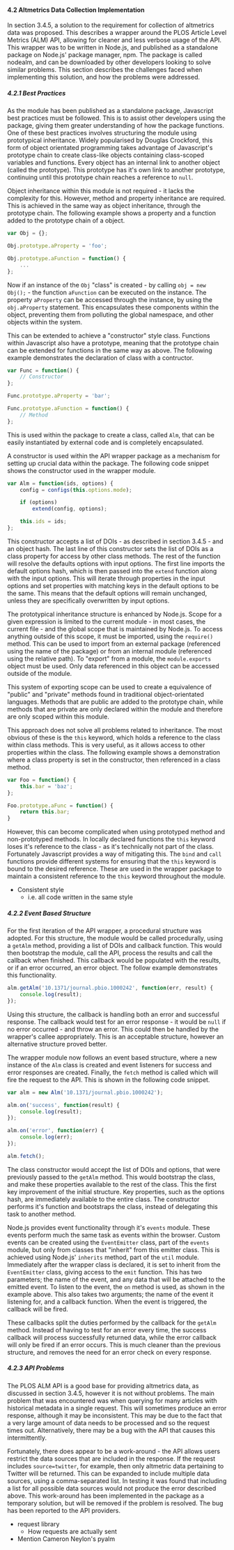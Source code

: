 #### 4.2 Altmetrics Data Collection Implementation

In section 3.4.5, a solution to the requirement for collection of altmetrics data was proposed. This describes a wrapper around the PLOS Article Level Metrics (ALM) API, allowing for cleaner and less verbose usage of the API. This wrapper was to be written in Node.js, and published as a standalone package on Node.js' package manager, npm. The package is called nodealm, and can be downloaded by other developers looking to solve similar problems. This section describes the challenges faced when implementing this solution, and how the problems were addressed.

##### 4.2.1 Best Practices

As the module has been published as a standalone package, Javascript best practices must be followed. This is to assist other developers using the package, giving them greater understanding of how the package functions. One of these best practices involves structuring the module using prototypical inheritance. Widely popularised by Douglas Crockford, this form of object orientated programming takes advantage of Javascript's prototype chain to create class-like objects containing class-scoped variables and functions. Every object has an internal link to another object (called the prototype). This prototype has it's own link to another prototype, continuing until this prototype chain reaches a reference to `null`.

Object inheritance within this module is not required - it lacks the complexity for this. However, method and property inheritance are required. This is achieved in the same way as object inheritance, through the prototype chain. The following example shows a property and a function added to the prototype chain of a object.

```js
var Obj = {};

Obj.prototype.aProperty = 'foo';

Obj.prototype.aFunction = function() {
	...
};
```

Now if an instance of the `Obj` "class" is created - by calling `obj = new Obj();` - the function `aFunction` can be executed on the instance. The property `aProperty` can be accessed through the instance, by using the `obj.aProperty` statement. This encapsulates these components within the object, preventing them from polluting the global namespace, and other objects within the system.

This can be extended to achieve a "constructor" style class. Functions within Javascript also have a prototype, meaning that the prototype chain can be extended for functions in the same way as above. The following example demonstrates the declaration of class with a contructor.

```js
var Func = function() {
	// Constructor
};

Func.prototype.aProperty = 'bar';

Func.prototype.aFunction = function() {
	// Method
};
```

This is used within the package to create a class, called `Alm`, that can be easily instantiated by external code and is completely encapsulated.

A constructor is used within the API wrapper package as a mechanism for setting up crucial data within the package. The following code snippet shows the constructor used in the wrapper module.

```js
var Alm = function(ids, options) {
	config = configs(this.options.mode);

	if (options)
		extend(config, options);

	this.ids = ids;
};
```

This constructor accepts a list of DOIs - as described in section 3.4.5 - and an object hash. The last line of this constructor sets the list of DOIs as a class property for access by other class methods. The rest of the function will resolve the defaults options with input options. The first line imports the default options hash, which is then passed into the `extend` function along with the input options. This will iterate through properties in the input options and set properties with matching keys in the default options to be the same. This means that the default options will remain unchanged, unless they are specifically overwritten by input options.

The prototypical inheritance structure is enhanced by Node.js. Scope for a given expression is limited to the current module - in most cases, the current file - and the global scope that is maintained by Node.js. To access anything outside of this scope, it must be imported, using the `require()` method. This can be used to import from an external package (referenced using the name of the package) or from an internal module (referenced using the relative path). To "export" from a module, the `module.exports` object must be used. Only data referenced in this object can be accessed outside of the module.

This system of exporting scope can be used to create a equivalence of "public" and "private" methods found in traditional object-orientated languages. Methods that are public are added to the prototype chain, while methods that are private are only declared within the module and therefore are only scoped within this module.

This approach does not solve all problems related to inheritance. The most obvious of these is the `this` keyword, which holds a reference to the class within class methods. This is very useful, as it allows access to other properties within the class. The following example shows a demonstration where a class property is set in the constructor, then referenced in a class method.

```js
var Foo = function() {
	this.bar = 'baz';
};

Foo.prototype.aFunc = function() {
	return this.bar;
}
```

However, this can become complicated when using prototyped method and non-prototyped methods. In locally declared functions the `this` keyword loses it's reference to the class - as it's technically not part of the class. Fortunately Javascript provides a way of mitigating this. The `bind` and `call` functions provide different systems for ensuring that the `this` keyword is bound to the desired reference. These are used in the wrapper package to maintain a consistent reference to the `this` keyword throughout the module.

* Consistent style
	* i.e. all code written in the same style

##### 4.2.2 Event Based Structure

For the first iteration of the API wrapper, a procedural structure was adopted. For this structure, the module would be called procedurally, using a `getAlm` method, providing a list of DOIs and callback function. This would then bootstrap the module, call the API, process the results and call the callback when finished. This callback would be populated with the results, or if an error occurred, an error object. The follow example demonstrates this functionality.

```js
alm.getAlm('10.1371/journal.pbio.1000242', function(err, result) {
	console.log(result);
});
```

Using this structure, the callback is handling both an error and successful response. The callback would test for an error response - it would be `null` if no error occurred - and throw an error. This could then be handled by the wrapper's callee appropriately. This is an acceptable structure, however an alternative structure proved better.

The wrapper module now follows an event based structure, where a new instance of the `Alm` class is created and event listeners for success and error responses are created. Finally, the `fetch` method is called which will fire the request to the API. This is shown in the following code snippet.

```js
var alm = new Alm('10.1371/journal.pbio.1000242');

alm.on('success', function(result) {
	console.log(result);
});

alm.on('error', function(err) {
	console.log(err);
});

alm.fetch();
```

The class constructor would accept the list of DOIs and options, that were previously passed to the `getAlm` method. This would bootstrap the class, and make these properties available to the rest of the class. This the first key improvement of the initial structure. Key properties, such as the options hash, are immediately available to the entire class. The constructor performs it's function and bootstraps the class, instead of delegating this task to another method.

Node.js provides event functionality through it's `events` module. These events perform much the same task as events within the browser. Custom events can be created using the `EventEmitter` class, part of the `events` module, but only from classes that "inherit" from this emitter class. This is achieved using Node.js' `inherits` method, part of the `util` module. Immediately after the wrapper class is declared, it is set to inherit from the `EventEmitter` class, giving access to the `emit` function. This has two parameters; the name of the event, and any data that will be attached to the emitted event. To listen to the event, the `on` method is used, as shown in the example above. This also takes two arguments; the name of the event it listening for, and a callback function. When the event is triggered, the callback will be fired.

These callbacks split the duties performed by the callback for the `getAlm` method. Instead of having to test for an error every time, the success callback will process successfully returned data, while the error callback will only be fired if an error occurs. This is much cleaner than the previous structure, and removes the need for an error check on every response.

##### 4.2.3 API Problems

The PLOS ALM API is a good base for providing altmetrics data, as discussed in section 3.4.5, however it is not without problems. The main problem that was encountered was when querying for many articles with historical metadata in a single request. This will sometimes produce an error response, although it may be inconsistent. This may be due to the fact that a very large amount of data needs to be processed and so the request times out. Alternatively, there may be a bug with the API that causes this intermittently.

Fortunately, there does appear to be a work-around - the API allows users restrict the data sources that are included in the response. If the request includes `source=twitter`, for example, then only altmetric data pertaining to Twitter will be returned. This can be expanded to include multiple data sources, using a comma-separated list. In testing it was found that including a list for all possible data sources would not produce the error described above. This work-around has been implemented in the package as a temporary solution, but will be removed if the problem is resolved. The bug has been reported to the API providers.

* request library
	* How requests are actually sent
* Mention Cameron Neylon's pyalm

